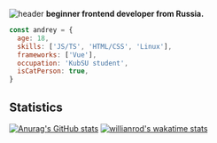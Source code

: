 ![header](https://user-images.githubusercontent.com/43712020/133140860-7dd181bc-f3f5-444d-855f-4092a88d6624.png)
**beginner frontend developer from Russia.**
```javascript
const andrey = {
  age: 18,
  skills: ['JS/TS', 'HTML/CSS', 'Linux'],
  frameworks: ['Vue'],
  occupation: 'KubSU student',
  isCatPerson: true,
}
```

## Statistics
[![Anurag's GitHub stats](https://github-readme-stats.vercel.app/api?username=andythesilly&show_icons=true&theme=vue&count_private=true&include_all_commits=true&border_radius=15&cache_seconds=1800&hide=issues)](https://github.com/anuraghazra/github-readme-stats)
[![willianrod's wakatime stats](https://github-readme-stats.vercel.app/api/wakatime?username=andythesilly&theme=vue&border_radius=15&cache_seconds=1800&langs_count=4)](https://github.com/anuraghazra/github-readme-stats)


